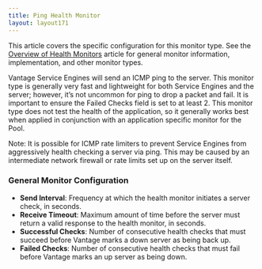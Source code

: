 ```yaml
---
title: Ping Health Monitor
layout: layout171
---
```

This article covers the specific configuration for this monitor type.  See the <a href="{% vpath %}/overview-of-health-monitors">Overview of Health Monitors</a> article for general monitor information, implementation, and other monitor types.

Vantage Service Engines will send an ICMP ping to the server. This monitor type is generally very fast and lightweight for both Service Engines and the server; however, it’s not uncommon for ping to drop a packet and fail. It is important to ensure the Failed Checks field is set to at least 2. This monitor type does not test the health of the application, so it generally works best when applied in conjunction with an application specific monitor for the Pool.

Note:  It is possible for ICMP rate limiters to prevent Service Engines from aggressively health checking a server via ping.  This may be caused by an intermediate network firewall or rate limits set up on the server itself.

### General Monitor Configuration

* **Send Interval**:  Frequency at which the health monitor initiates a server check, in seconds.
* **Receive Timeout**:  Maximum amount of time before the server must return a valid response to the health monitor, in seconds.
* **Successful Checks**:  Number of consecutive health checks that must succeed before Vantage marks a down server as being back up.
* **Failed Checks**:  Number of consecutive health checks that must fail before Vantage marks an up server as being down. 